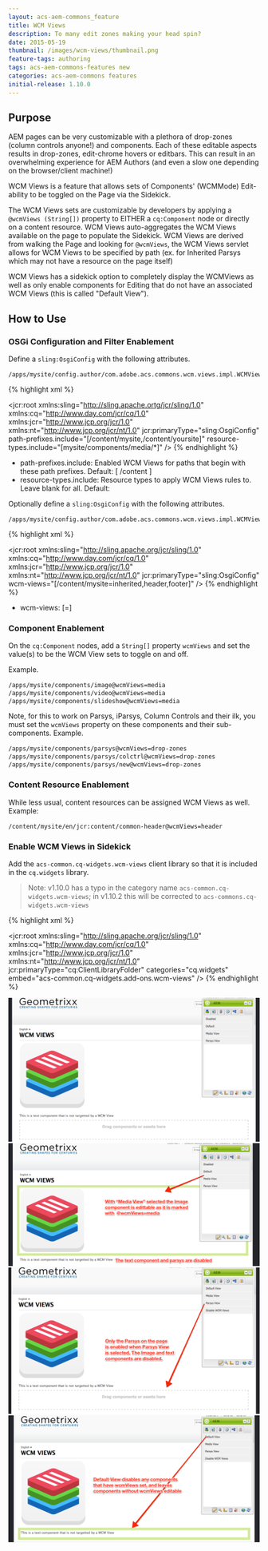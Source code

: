 ```yaml
---
layout: acs-aem-commons_feature
title: WCM Views
description: To many edit zones making your head spin?
date: 2015-05-19
thumbnail: /images/wcm-views/thumbnail.png
feature-tags: authoring
tags: acs-aem-commons-features new
categories: acs-aem-commons features
initial-release: 1.10.0
---
```


## Purpose

AEM pages can be very customizable with a plethora of drop-zones (column controls anyone!) and components. Each of these editable aspects results in drop-zones, edit-chrome hovers or editbars. This can result in an overwhelming experience for AEM Authors (and even a slow one depending on the browser/client machine!)

WCM Views is a feature that allows sets of Components' (WCMMode) Edit-ability to be toggled on the Page via the Sidekick. 


The WCM Views sets are customizable by developers by applying a ``@wcmViews (String[])`` property to EITHER a `cq:Component` node or directly on a content resource. WCM Views auto-aggregates the WCM Views available on the page to populate the Sidekick. WCM Views are derived from walking the Page and looking for `@wcmViews`, the WCM Views servlet allows for WCM Views to be specified by path (ex. for Inherited Parsys which may not have a resource on the page itself)

WCM Views has a sidekick option to completely display the WCMViews as well as only enable components for Editing that do not have an associated WCM Views (this is called "Default View").

## How to Use

### OSGi Configuration and Filter Enablement

Define a `sling:OsgiConfig` with the following attributes.

	/apps/mysite/config.author/com.adobe.acs.commons.wcm.views.impl.WCMViewsFilter.xml

{% highlight xml %}
<?xml version="1.0" encoding="UTF-8"?>
<jcr:root xmlns:sling="http://sling.apache.ortg/jcr/sling/1.0" xmlns:cq="http://www.day.com/jcr/cq/1.0" xmlns:jcr="http://www.jcp.org/jcr/1.0" xmlns:nt="http://www.jcp.org/jcr/nt/1.0"
    jcr:primaryType="sling:OsgiConfig"
    path-prefixes.include="[/content/mysite,/content/yoursite]"
	resource-types.include="[mysite/components/media/*]"
    />
{% endhighlight %}

* path-prefixes.include: Enabled WCM Views for paths that begin with these path prefixes. Default: [ /content ]
* resource-types.include: Resource types to apply WCM Views rules to. Leave blank for all. Default: <Blank>

Optionally define a `sling:OsgiConfig` with the following attributes.

	/apps/mysite/config.author/com.adobe.acs.commons.wcm.views.impl.WCMViewsServlet.xml

{% highlight xml %}
<?xml version="1.0" encoding="UTF-8"?>
<jcr:root xmlns:sling="http://sling.apache.org/jcr/sling/1.0" xmlns:cq="http://www.day.com/jcr/cq/1.0" xmlns:jcr="http://www.jcp.org/jcr/1.0" xmlns:nt="http://www.jcp.org/jcr/nt/1.0"
    jcr:primaryType="sling:OsgiConfig"
    wcm-views="[/content/mysite=inherited,header,footer]"
    />
{% endhighlight %}

* wcm-views: [<path>=<list of wcm views to always show>]


### Component Enablement

On the `cq:Component` nodes, add a `String[]` property `wcmViews` and set the value(s) to be the WCM View sets to toggle on and off.

Example.

	/apps/mysite/components/image@wcmViews=media
	/apps/mysite/components/video@wcmViews=media
	/apps/mysite/components/slideshow@wcmViews=media

Note, for this to work on Parsys, iParsys, Column Controls and their ilk, you must set the `wcmViews` property on these components and their sub-components. Example.

	/apps/mysite/components/parsys@wcmViews=drop-zones	
	/apps/mysite/components/parsys/colctrl@wcmViews=drop-zones	
	/apps/mysite/components/parsys/new@wcmViews=drop-zones	

### Content Resource Enablement

While less usual, content resources can be assigned WCM Views as well. Example:

	/content/mysite/en/jcr:content/common-header@wcmViews=header
		
### Enable WCM Views in Sidekick

Add the `acs-common.cq-widgets.wcm-views` client library so that it is included in the `cq.widgets` library.

> Note: v1.10.0 has a typo in the category name `acs-common.cq-widgets.wcm-views`; in v1.10.2 this will be corrected to `acs-commons.cq-widgets.wcm-views`

{% highlight xml %} 
<?xml version="1.0" encoding="UTF-8"?>
<jcr:root xmlns:sling="http://sling.apache.org/jcr/sling/1.0" 
		xmlns:cq="http://www.day.com/jcr/cq/1.0" 
		xmlns:jcr="http://www.jcp.org/jcr/1.0" 
		xmlns:nt="http://www.jcp.org/jcr/nt/1.0"
    jcr:primaryType="cq:ClientLibraryFolder" 
	categories="cq.widgets" 
	embed="acs-common.cq-widgets.add-ons.wcm-views"
	/>
{% endhighlight %}


![WCM Views](/acs-aem-commons/images/wcm-views/wcm-views-1.png)
![WCM Views](/acs-aem-commons/images/wcm-views/wcm-views-2.png)
![WCM Views](/acs-aem-commons/images/wcm-views/wcm-views-3.png)
![WCM Views](/acs-aem-commons/images/wcm-views/wcm-views-4.png)


